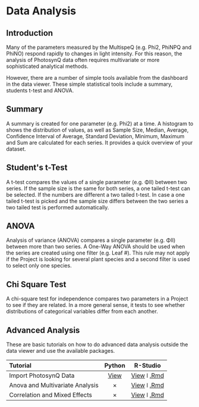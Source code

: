 # Data Analysis

## Introduction

Many of the parameters measured by the MultispeQ (e.g. Phi2, PhiNPQ and PhiNO) respond rapidly to changes in light intensity. For this reason, the analysis of PhotosynQ data often requires multivariate or more sophisticated analytical methods.

However, there are a number of simple tools available from the dashboard in the data viewer. These simple statistical tools include a summary, students t-test and ANOVA.

## Summary

A summary is created for one parameter (e.g. Phi2) at a time. A histogram to shows the distribution of values, as well as Sample Size, Median, Average, Confidence Interval of Average, Standard Deviation, Minimum, Maximum and Sum are calculated for each series. It provides a quick overview of your dataset.

## Student's t-Test

A t-test compares the values of a single parameter (e.g. ΦII) between two series. If the sample size is the same for both series, a one tailed t-test can be selected. If the numbers are different a two tailed t-test. In case a one tailed t-test is picked and the sample size differs between the two series a two tailed test is performed automatically.

## ANOVA

Analysis of variance (ANOVA) compares a single parameter (e.g. ΦII) between more than two series. A One-Way ANOVA should be used when the series are created using one filter (e.g. Leaf #). This rule may not apply if the Project is looking for several plant species and a second filter is used to select only one species.

## Chi Square Test

A chi-square test for independence compares two parameters in a Project to see if they are related. In a more general sense, it tests to see whether distributions of categorical variables differ from each another.

## Advanced Analysis

These are basic tutorials on how to do advanced data analysis outside the data viewer and use the available packages.

| Tutorial                        |        Python        |             R-Studio             |
| :------------------------------ | :------------------: | :------------------------------: |
| Import PhotosynQ Data           | [View][Python-View1] | [View][R-View1] ǀ [.Rmd][R-Rmd1] |
| Anova and Multivariate Analysis |          ×           | [View][R-View2] ǀ [.Rmd][R-Rmd2] |
| Correlation and Mixed Effects   |          ×           | [View][R-View3] ǀ [.Rmd][R-Rmd3] |

[Python-View1]: ../view-and-analyze-data/python/python-connect-python-to-photosynq.md

[R-View1]: ../view-and-analyze-data/r/r-import-photosynq-data.md
[R-View2]: ../view-and-analyze-data/r/r-anova-and-multivariate-analysis.md
[R-View3]: ../view-and-analyze-data/r/r-correlation-and-mixed-effects.md

[R-Rmd1]: https://photosynqprod.s3.amazonaws.com/files/tutorials/data_analysis/r_import_photosynq_data.Rmd
[R-Rmd2]: https://photosynqprod.s3.amazonaws.com/files/tutorials/data_analysis/r_anova_and_multivariate_analysis.Rmd
[R-Rmd3]: https://photosynqprod.s3.amazonaws.com/files/tutorials/data_analysis/r_correlation_and_mixed_effects.Rmd

